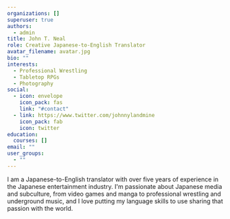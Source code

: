 ```yaml
---
organizations: []
superuser: true
authors:
  - admin
title: John T. Neal
role: Creative Japanese-to-English Translator
avatar_filename: avatar.jpg
bio: ""
interests:
  - Professional Wrestling
  - Tabletop RPGs
  - Photography
social:
  - icon: envelope
    icon_pack: fas
    link: "#contact"
  - link: https://www.twitter.com/johnnylandmine
    icon_pack: fab
    icon: twitter
education:
  courses: []
email: ""
user_groups:
  - ""
---
```

I am a Japanese-to-English translator with over five years of experience in the Japanese entertainment industry. I'm passionate about Japanese media and subculture, from video games and manga to professional wrestling and underground music, and I love putting my language skills to use sharing that passion with the world.